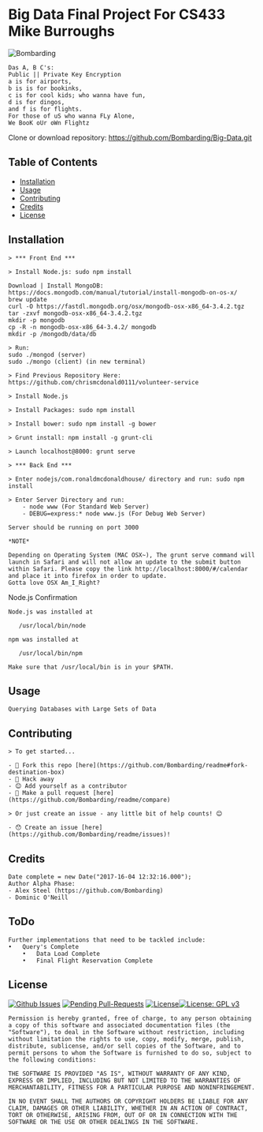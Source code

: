 
# Big Data Final Project For CS433 Mike Burroughs

![Bombarding](http://assets1.ignimgs.com/2013/08/01/black-ops-2-review-01jpg-e9345a_1280w.jpg)

```
Das A, B C's:
Public || Private Key Encryption
a is for airports, 
b is is for bookinks, 
c is for cool kids; who wanna have fun, 
d is for dingos, 
and f is for flights. 
For those of uS who wanna FLy Alone, 
We BooK oUr oWn Flightz
```

Clone or download repository: https://github.com/Bombarding/Big-Data.git


## Table of Contents

- [Installation](#installation)
- [Usage](#usage)
- [Contributing](#contributing)
- [Credits](#credits)
- [License](#license)

## Installation


```
> *** Front End ***

> Install Node.js: sudo npm install

Download | Install MongoDB:
https://docs.mongodb.com/manual/tutorial/install-mongodb-on-os-x/
brew update
curl -O https://fastdl.mongodb.org/osx/mongodb-osx-x86_64-3.4.2.tgz
tar -zxvf mongodb-osx-x86_64-3.4.2.tgz
mkdir -p mongodb
cp -R -n mongodb-osx-x86_64-3.4.2/ mongodb
mkdir -p /mongodb/data/db

> Run:
sudo ./mongod (server)
sudo ./mongo (client) (in new terminal)

> Find Previous Repository Here: https://github.com/chrismcdonald0111/volunteer-service

> Install Node.js

> Install Packages: sudo npm install

> Install bower: sudo npm install -g bower

> Grunt install: npm install -g grunt-cli

> Launch localhost@8000: grunt serve

> *** Back End ***

> Enter nodejs/com.ronaldmcdonaldhouse/ directory and run: sudo npm install

> Enter Server Directory and run:
    - node www (For Standard Web Server)
    - DEBUG=express:* node www.js (For Debug Web Server)

Server should be running on port 3000

*NOTE*

Depending on Operating System (MAC OSX~), The grunt serve command will launch in Safari and will not allow an update to the submit button within Safari. Please copy the link http://localhost:8000/#/calendar and place it into firefox in order to update. 
Gotta love OSX Am_I_Right?
```

Node.js Confirmation
```
Node.js was installed at

   /usr/local/bin/node

npm was installed at

   /usr/local/bin/npm

Make sure that /usr/local/bin is in your $PATH.
```

## Usage
```
Querying Databases with Large Sets of Data
```

## Contributing
```
> To get started...

- 🍴 Fork this repo [here](https://github.com/Bombarding/readme#fork-destination-box)
- 🔨 Hack away
- 😊 Add yourself as a contributor
- 🔧 Make a pull request [here](https://github.com/Bombarding/readme/compare)

> Or just create an issue - any little bit of help counts! 😊

- 😯 Create an issue [here](https://github.com/Bombarding/readme/issues)!
```

## Credits
```
Date complete = new Date("2017-16-04 12:32:16.000");
Author Alpha Phase:
- Alex Steel (https://github.com/Bombarding)
- Dominic O'Neill
```

## ToDo
```
Further implementations that need to be tackled include:
•	Query's Complete
    •	Data Load Complete
    •	Final Flight Reservation Complete

```

## License
[![Github Issues](http://githubbadges.herokuapp.com/Bombarding/readme/issues.svg?style=flat-square)](https://github.com/Bombarding/readme/issues) [![Pending Pull-Requests](http://githubbadges.herokuapp.com/Bombarding/readme/pulls.svg?style=flat-square)](https://github.com/Bombarding/readme/pulls) [![License](http://img.shields.io/:license-mit-blue.svg?style=flat-square)](http://badges.mit-license.org)[![License: GPL v3](https://img.shields.io/badge/License-GPL%20v3-blue.svg)](http://www.gnu.org/licenses/gpl-3.0)

```
Permission is hereby granted, free of charge, to any person obtaining a copy of this software and associated documentation files (the "Software"), to deal in the Software without restriction, including without limitation the rights to use, copy, modify, merge, publish, distribute, sublicense, and/or sell copies of the Software, and to permit persons to whom the Software is furnished to do so, subject to the following conditions:

THE SOFTWARE IS PROVIDED "AS IS", WITHOUT WARRANTY OF ANY KIND, EXPRESS OR IMPLIED, INCLUDING BUT NOT LIMITED TO THE WARRANTIES OF MERCHANTABILITY, FITNESS FOR A PARTICULAR PURPOSE AND NONINFRINGEMENT.

IN NO EVENT SHALL THE AUTHORS OR COPYRIGHT HOLDERS BE LIABLE FOR ANY CLAIM, DAMAGES OR OTHER LIABILITY, WHETHER IN AN ACTION OF CONTRACT, TORT OR OTHERWISE, ARISING FROM, OUT OF OR IN CONNECTION WITH THE SOFTWARE OR THE USE OR OTHER DEALINGS IN THE SOFTWARE.
```
